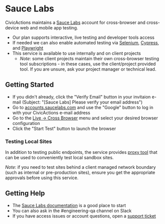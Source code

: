 # Sauce Labs

CivicActions maintains a [Sauce Labs](https://saucelabs.com/) account for cross-browser and cross-device web and mobile app testing.

- Our plan supports interactive, live testing and developer tools access
- If needed we can also enable automated testing via [Selenium](https://www.seleniumhq.org/), [Cypress](https://www.cypress.io/), and [Playwright](https://playwright.dev/)
- This service is available to use internally and on client projects
    - _Note_: some client projects maintain their own cross-browser testing tool subscriptions - in these cases, use the client/project provided tool. If you are unsure, ask your project manager or technical lead.

## Getting Started

- If you didn't already, click the "Verify Email" button in your invitaion e-mail (Subject: "[Sauce Labs] Please verify your email address")
- Go to [accounts.saucelabs.com](https://accounts.saucelabs.com/) and use the "Google" button to log in with your CivicActions e-mail address
- Go to the [Live -> Cross Browser](https://app.saucelabs.com/live/web-testing) menu and select your desired browser configuration
- Click the "Start Test" button to launch the browser

### Testing Local Sites

In addition to testing public endpoints, the service provides [proxy tool](https://docs.saucelabs.com/secure-connections/sauce-connect/) that can be used to conveniently test local sandbox sites.

_Note_: if you need to test sites behind a client managed network boundary (such as internal or pre-production sites), ensure you get the appropriate approvals before using this service.

## Getting Help

- The [Sauce Labs documentation](https://docs.saucelabs.com/) is a good place to start
- You can also ask in the #engineering-qa channel on Slack
- If you have access issues or account questions, open a [support ticket](README.md)
